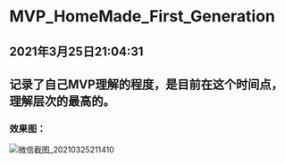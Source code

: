 # MVP_HomeMade_First_Generation
## 2021年3月25日21:04:31
## 记录了自己MVP理解的程度，是目前在这个时间点，理解层次的最高的。
### 效果图：
![微信截图_20210325211410](https://user-images.githubusercontent.com/70384877/112478676-313ff380-8daf-11eb-9c97-3252df8a9d75.png)


